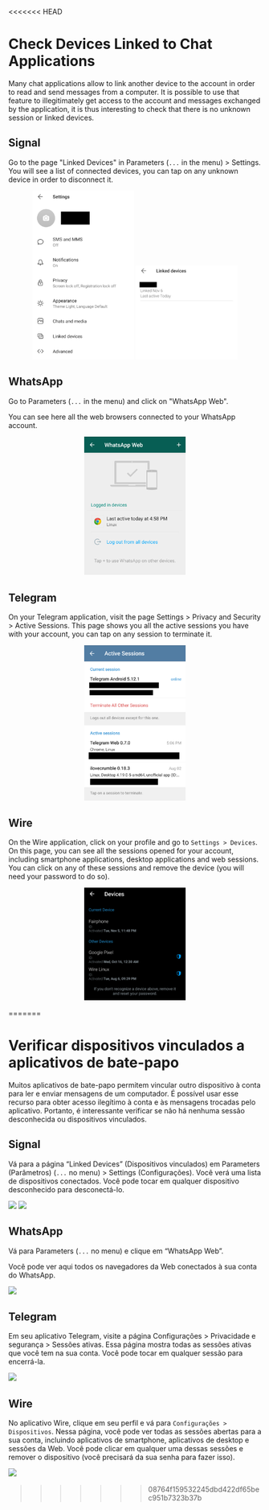 <<<<<<< HEAD
# Check Devices Linked to Chat Applications

Many chat applications allow to link another device to the account in order to read and send messages from a computer. It is possible to use that feature to illegitimately get access to the account and messages exchanged by the application, it is thus interesting to check that there is no unknown session or linked devices.

## Signal

Go to the page "Linked Devices" in Parameters (`...` in the menu) > Settings. You will see a list of connected devices, you can tap on any unknown device in order to disconnect it.

<center>
<img src="../img/signal1.png" style="max-width:40%">
<img src="../img/signal2.png" style="max-width:40%">
</center>

## WhatsApp

Go to Parameters (`...` in the menu) and click on "WhatsApp Web".

You can see here all the web browsers connected to your WhatsApp account.

<center>
<img src="../img/whatsapp.png" style="max-width:40%">
</center>

## Telegram

On your Telegram application, visit the page Settings > Privacy and Security > Active Sessions. This page shows you all the active sessions you have with your account, you can tap on any session to terminate it.

<center>
<img src="../img/telegram.png" style="max-width:40%">
</center>

## Wire

On the Wire application, click on your profile and go to `Settings > Devices`. On this page, you can see all the sessions opened for your account, including smartphone applications, desktop applications and web sessions. You can click on any of these sessions and remove the device (you will need your password to do so).

<center>
<img src="../img/wire.png" style="max-width:40%">
</center>


=======
# Verificar dispositivos vinculados a aplicativos de bate-papo

Muitos aplicativos de bate-papo permitem vincular outro dispositivo à conta para ler e enviar mensagens de um computador. É possível usar esse recurso para obter acesso ilegítimo à conta e às mensagens trocadas pelo aplicativo. Portanto, é interessante verificar se não há nenhuma sessão desconhecida ou dispositivos vinculados.

## Signal

Vá para a página “Linked Devices” (Dispositivos vinculados) em Parameters (Parâmetros) (`...` no menu) > Settings (Configurações). Você verá uma lista de dispositivos conectados. Você pode tocar em qualquer dispositivo desconhecido para desconectá-lo.

![](../.gitbook/assets/signal1.png) ![](../.gitbook/assets/signal2.png)

## WhatsApp

Vá para Parameters (`...` no menu) e clique em “WhatsApp Web”.

Você pode ver aqui todos os navegadores da Web conectados à sua conta do WhatsApp.

![](../.gitbook/assets/whatsapp.png)

## Telegram

Em seu aplicativo Telegram, visite a página Configurações > Privacidade e segurança > Sessões ativas. Essa página mostra todas as sessões ativas que você tem na sua conta. Você pode tocar em qualquer sessão para encerrá-la.

![](../.gitbook/assets/telegram.png)

## Wire

No aplicativo Wire, clique em seu perfil e vá para `Configurações > Dispositivos`. Nessa página, você pode ver todas as sessões abertas para a sua conta, incluindo aplicativos de smartphone, aplicativos de desktop e sessões da Web. Você pode clicar em qualquer uma dessas sessões e remover o dispositivo (você precisará da sua senha para fazer isso).

![](../.gitbook/assets/wire.png)
>>>>>>> 08764f159532245dbd422df65bec951b7323b37b
